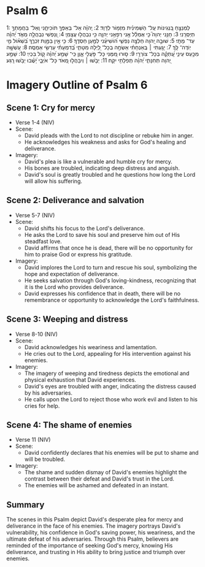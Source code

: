 # Psalm 6
1: לַמְנַצֵּ֣חַ בִּ֭נְגִינוֹת עַֽל־ הַשְּׁמִינִ֗ית מִזְמ֥וֹר לְדָוִֽד׃
2: יְֽהוָ֗ה אַל־ בְּאַפְּךָ֥ תוֹכִיחֵ֑נִי וְֽאַל־ בַּחֲמָתְךָ֥ תְיַסְּרֵֽנִי׃
3: חָנֵּ֥נִי יְהוָה֮ כִּ֤י אֻמְלַ֫ל אָ֥נִי רְפָאֵ֥נִי יְהוָ֑ה כִּ֖י נִבְהֲל֣וּ עֲצָמֽ͏ָי׃
4: וְ֭נַפְשִׁי נִבְהֲלָ֣ה מְאֹ֑ד יְ֝הוָ֗ה עַד־ מָתָֽי׃
5: שׁוּבָ֣ה יְ֭הוָה חַלְּצָ֣ה נַפְשִׁ֑י ה֝וֹשִׁיעֵ֗נִי לְמַ֣עַן חַסְדֶּֽךָ׃
6: כִּ֤י אֵ֣ין בַּמָּ֣וֶת זִכְרֶ֑ךָ בִּ֝שְׁא֗וֹל מִ֣י יֽוֹדֶה־ לָּֽךְ׃
7: יָגַ֤עְתִּי ׀ בְּֽאַנְחָתִ֗י אַשְׂחֶ֣ה בְכָל־ לַ֭יְלָה מִטָּתִ֑י בְּ֝דִמְעָתִ֗י עַרְשִׂ֥י אַמְסֶֽה׃
8: עָֽשְׁשָׁ֣ה מִכַּ֣עַס עֵינִ֑י עָֽ֝תְקָ֗ה בְּכָל־ צוֹרְרָֽי׃
9: ס֣וּרוּ מִ֭מֶּנִּי כָּל־ פֹּ֣עֲלֵי אָ֑וֶן כִּֽי־ שָׁמַ֥ע יְ֝הוָ֗ה ק֣וֹל בִּכְיִֽי׃
10: שָׁמַ֣ע יְ֭הוָה תְּחִנָּתִ֑י יְ֝הוָ֗ה תְּֽפִלָּתִ֥י יִקָּֽח׃
11: יֵבֹ֤שׁוּ ׀ וְיִבָּהֲל֣וּ מְ֭אֹד כָּל־ אֹיְבָ֑י יָ֝שֻׁ֗בוּ יֵבֹ֥שׁוּ רָֽגַע׃

# Imagery Outline of Psalm 6

## Scene 1: Cry for mercy
- Verse 1-4 (NIV)
- Scene:
  - David pleads with the Lord to not discipline or rebuke him in anger.
  - He acknowledges his weakness and asks for God's healing and deliverance.
- Imagery:
  - David's plea is like a vulnerable and humble cry for mercy.
  - His bones are troubled, indicating deep distress and anguish.
  - David's soul is greatly troubled and he questions how long the Lord will allow his suffering.

## Scene 2: Deliverance and salvation
- Verse 5-7 (NIV)
- Scene:
  - David shifts his focus to the Lord's deliverance.
  - He asks the Lord to save his soul and preserve him out of His steadfast love.
  - David affirms that once he is dead, there will be no opportunity for him to praise God or express his gratitude.
- Imagery:
  - David implores the Lord to turn and rescue his soul, symbolizing the hope and expectation of deliverance.
  - He seeks salvation through God's loving-kindness, recognizing that it is the Lord who provides deliverance.
  - David expresses his confidence that in death, there will be no remembrance or opportunity to acknowledge the Lord's faithfulness.

## Scene 3: Weeping and distress
- Verse 8-10 (NIV)
- Scene:
  - David acknowledges his weariness and lamentation.
  - He cries out to the Lord, appealing for His intervention against his enemies.
- Imagery:
  - The imagery of weeping and tiredness depicts the emotional and physical exhaustion that David experiences.
  - David's eyes are troubled with anger, indicating the distress caused by his adversaries.
  - He calls upon the Lord to reject those who work evil and listen to his cries for help.

## Scene 4: The shame of enemies
- Verse 11 (NIV)
- Scene:
  - David confidently declares that his enemies will be put to shame and will be troubled.
- Imagery:
  - The shame and sudden dismay of David's enemies highlight the contrast between their defeat and David's trust in the Lord.
  - The enemies will be ashamed and defeated in an instant.

## Summary

The scenes in this Psalm depict David's desperate plea for mercy and deliverance in the face of his enemies. The imagery portrays David's vulnerability, his confidence in God's saving power, his weariness, and the ultimate defeat of his adversaries. Through this Psalm, believers are reminded of the importance of seeking God's mercy, knowing His deliverance, and trusting in His ability to bring justice and triumph over enemies.